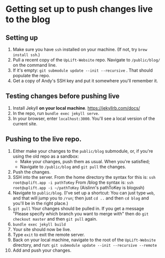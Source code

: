 # Getting set up to push changes live to the blog

## Setting up

1. Make sure you have `ssh` installed on your machine. (If not, try `brew install ssh`.)
2. Pull a recent copy of the `UpLift-Website` repo. Navigate to `/public/blog/` on the command line.
3. If it's empty: `git submodule update --init --recursive` . That should populate the repo.
4. Get a copy of Andy's SSH key and put it somewhere you'll remember it.

## Testing changes before pushing live

1. Install Jekyll **on your local machine**. https://jekyllrb.com/docs/
2. In the repo, run `bundle exec jekyll serve`.
3. In your browser, enter `localhost:3000`. You'll see a local version of the current site.

## Pushing to the live repo.

1. Either make your changes to the `public/blog` submodule, or, if you're using the old repo as a sandbox:
    * Make your changes, push them as usual. When you're satisfied;
    * Navigate to `/public/blog` and `git pull` the changes.
2. Push the changes.
3. SSH into the server. From the home directory the syntax for this is:
    `ssh root@uplift.app -i pathToKey`
		From /blog the syntax is:
		`ssh root@uplift.app -i ~/pathToKey` (Aislinn's pathToKey is blogssh)
4. Navigate to `public/blog`. (I've set up a shortcut: You can just type `web`, and that will jump you to `/run`; then just `cd ..` and then `cd blog` and you'll be in the right place.)
5. `git pull` Your changes should be pulled in. If you get a message "Please specify which branch you want to merge with" then do `git checkout master` and then `git pull` again.
6. `bundle exec jekyll build`
7. Your site should now be live.
7. Type `exit` to exit the remote server.  
8. Back on your local machine, navigate to the root of the `UpLift-Website` directory, and run: `git submodule update --init --recursive --remote`
9. Add and push your changes.
